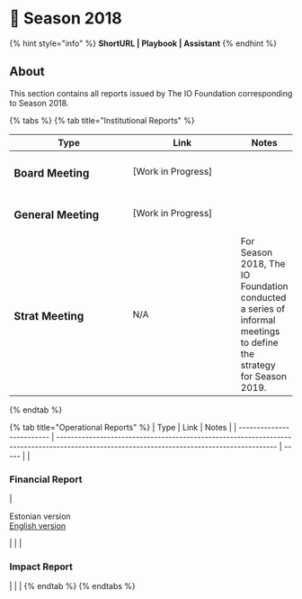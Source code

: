 # 🍃 Season 2018

{% hint style="info" %}
**ShortURL | Playbook | Assistant**
{% endhint %}

## About

This section contains all reports issued by The IO Foundation corresponding to Season 2018.

{% tabs %}
{% tab title="Institutional Reports" %}
<table><thead><tr><th width="269">Type</th><th width="239">Link</th><th>Notes</th></tr></thead><tbody><tr><td><h3>Board Meeting</h3></td><td>[Work in Progress]</td><td></td></tr><tr><td><h3>General Meeting</h3></td><td>[Work in Progress]</td><td></td></tr><tr><td><h3>Strat Meeting</h3></td><td>N/A</td><td>For Season 2018, The IO Foundation conducted a series of informal meetings to define the strategy for Season 2019.</td></tr></tbody></table>
{% endtab %}

{% tab title="Operational Reports" %}
| Type                      | Link                                                                                                                                        | Notes |
| ------------------------- | ------------------------------------------------------------------------------------------------------------------------------------------- | ----- |
| <h3>Financial Report</h3> | <p>Estonian version<br><a href="https://drive.google.com/file/d/1oMZB4qwKyzg7-MBTfCH_1G4k8O-gQMHg/view?usp=sharing">English version</a></p> |       |
| <h3>Impact Report</h3>    |                                                                                                                                             |       |
{% endtab %}
{% endtabs %}

